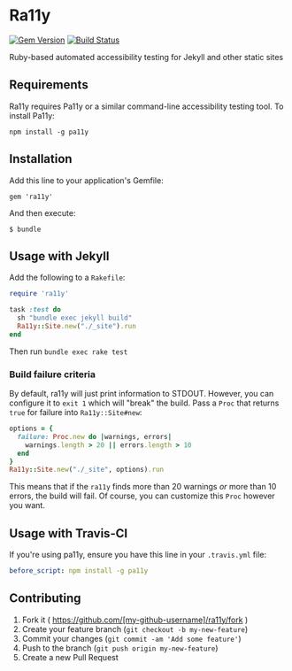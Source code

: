 # Ra11y

[![Gem Version](https://badge.fury.io/rb/ra11y.svg)](http://badge.fury.io/rb/ra11y) [![Build Status](https://travis-ci.org/benbalter/ra11y.svg)](https://travis-ci.org/benbalter/ra11y)

Ruby-based automated accessibility testing for Jekyll and other static sites


## Requirements

Ra11y requires Pa11y or a similar command-line accessibility testing tool. To install Pa11y:

`npm install -g pa11y`

## Installation

Add this line to your application's Gemfile:

    gem 'ra11y'

And then execute:

    $ bundle

## Usage with Jekyll

Add the following to a `Rakefile`:

```ruby
require 'ra11y'

task :test do
  sh "bundle exec jekyll build"
  Ra11y::Site.new("./_site").run
end
```

Then run `bundle exec rake test`

### Build failure criteria

By default, ra11y will just print information to STDOUT. However, you can configure it to `exit 1` which will "break" the build. Pass a `Proc` that returns `true` for failure into `Ra11y::Site#new`:

```ruby
options = {
  failure: Proc.new do |warnings, errors|
    warnings.length > 20 || errors.length > 10
  end
}
Ra11y::Site.new("./_site", options).run
```

This means that if the `ra11y` finds more than 20 warnings _or_ more than 10 errors, the build will fail. Of course, you can customize this `Proc` however you want.

## Usage with Travis-CI

If you're using pa11y, ensure you have this line in your `.travis.yml` file:
```yaml
before_script: npm install -g pa11y
```

## Contributing

1. Fork it ( https://github.com/[my-github-username]/ra11y/fork )
2. Create your feature branch (`git checkout -b my-new-feature`)
3. Commit your changes (`git commit -am 'Add some feature'`)
4. Push to the branch (`git push origin my-new-feature`)
5. Create a new Pull Request
